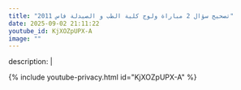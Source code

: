 ```yaml
---
title: "تصحيح سؤال 2 مباراة ولوج كلية الطب و الصيدلة فاس 2011"
date: 2025-09-02 21:11:22 
youtube_id: KjXOZpUPX-A
image: ""
---
```

description: |
  
{% include youtube-privacy.html id="KjXOZpUPX-A" %}
